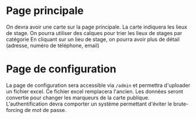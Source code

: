 # Page principale

On devra avoir une carte sur la page principale. La carte indiquera les lieux de stage. 
On pourra utiliser des calques pour trier les lieux de stages par catégorie
En cliquant sur un lieu de stage, on pourra avoir plus de détail (adresse, numéro de téléphone, email)

# Page de configuration

La page de configuration sera accessible via `/admin` et permettra d'uploader un fichier excel. Ce fichier excel remplacera l'ancien. Les données seront convertie pour changer les marqueurs de la carte publique.
L'authentification devra comporter un système permettant d'éviter le brute-forcing de mot de passe.